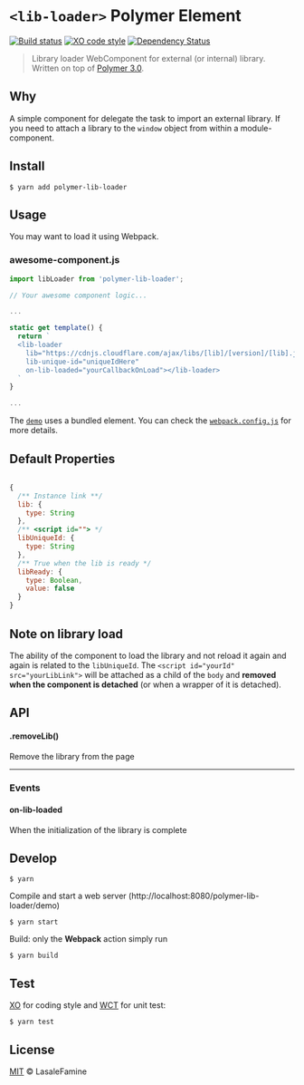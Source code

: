# `<lib-loader>` Polymer Element

[![Build status](https://travis-ci.org/LasaleFamine/polymer-lib-loader.svg?branch=master)](https://travis-ci.org/LasaleFamine/polymer-lib-loader)
[![XO code style](https://img.shields.io/badge/code_style-XO-5ed9c7.svg?style=flat-square)](https://github.com/sindresorhus/xo)
[![Dependency Status](https://gemnasium.com/badges/github.com/LasaleFamine/polymer-lib-loader.svg)](https://gemnasium.com/github.com/LasaleFamine/polymer-lib-loader)


> Library loader WebComponent for external (or internal) library. Written on top of [Polymer 3.0](https://www.polymer-project.org/).

## Why

A simple component for delegate the task to import an external library.
If you need to attach a library to the `window` object from within a module-component.

## Install

    $ yarn add polymer-lib-loader

## Usage

You may want to load it using Webpack.

### awesome-component.js
``` js
import libLoader from 'polymer-lib-loader';

// Your awesome component logic...

...

static get template() {
  return `
  <lib-loader
    lib="https://cdnjs.cloudflare.com/ajax/libs/[lib]/[version]/[lib].js"
    lib-unique-id="uniqueIdHere"
    on-lib-loaded="yourCallbackOnLoad"></lib-loader>
  `
}

...
```
The [`demo`](https://github.com/LasaleFamine/polymer-lib-loader/blob/master/demo/) uses a bundled element. You can check the [`webpack.config.js`](https://github.com/LasaleFamine/polymer-lib-loader/blob/master/test/webpack.config,js) for more details.


## Default Properties
``` js

{
  /** Instance link **/
  lib: {
    type: String
  },
  /** <script id=""> */
  libUniqueId: {
    type: String
  },
  /** True when the lib is ready */
  libReady: {
    type: Boolean,
    value: false
  }
}

```

## Note on library load
The ability of the component to load the library and not reload it again and again is related to the `libUniqueId`.
The `<script id="yourId" src="yourLibLink">` will be attached as a child of the `body` and **removed when the component is detached** (or when a wrapper of it is detached).

## API

#### .removeLib()
Remove the library from the page
____


### Events

#### on-lib-loaded
When the initialization of the library is complete


## Develop

    $ yarn

Compile and start a web server (http://localhost:8080/polymer-lib-loader/demo)

    $ yarn start

Build: only the **Webpack** action simply run

    $ yarn build


## Test

[XO](https://github.com/sindresorhus/xo) for coding style and [WCT](https://github.com/polymer/web-component-tester) for unit test:

    $ yarn test

## License

[MIT](https://github.com/LasaleFamine/polymer-lib-loader/blob/master/LICENSE.md) &copy; LasaleFamine
